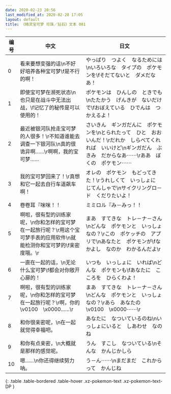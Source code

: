 ```yaml
---
date: 2020-02-23 20:56
last_modified_at: 2020-02-28 17:05
layout: default
title: 《精灵宝可梦 珍珠／钻石》文本 081
---
```

| 编号 | 中文 | 日文 |
| ---- | ---- | ---- |
| 0 | 看来要想变强的话\n不好好培养各种宝可梦\f是不行的啊！ | やっぱり　つよく　なるためには\nいろいろな　タイプの　ポケモンを\fそだてないと　ダメだなあ！ |
| 1 | 即使宝可梦在濒死状态\n也只是在战斗中无法出战，\f记忆了的秘传是可以使用的！ | ポケモンは　ひんしの　ときでも\nたたかう　げんきが　ないだけで\fおぼえている　ひでんは　つかえるよ！ |
| 2 | 最近被银河队抢走宝可梦的人很多！\r不知道谁能去调查一下银河队\n真的很诡异啊……\r啊啊，我的宝可梦…… | さいきん　ギンガだんに　ポケモンを\nとられたって　ひと　おおいんだ！\rだれか　しらべてくれれば　いいけど\nギンガだん　ぶきみ　だからなあ⋯⋯\rああ　ぼくの　ポケモン⋯⋯ |
| 3 | 我的宝可梦回来了！\r真想和它一起去自行车道飙车啊！ | オレの　ポケモン　もどってきた！\rうれしくて　いっしょに　じてんしゃで\nサイクリングロ－ド　くだりたいよ！ |
| 4 | 卷卷耳『咪咪！！ | ミミロル『み－みっ！！ |
| 5 | 啊啦，很有型的训练家呢，\n你和怎样的宝可梦在一起旅行呢？\r用这个宝可梦手表的应用软件\n就能检测你和宝可梦的\f亲密度哦。\r | まあ　すてきな　トレ－ナ－さん\nどんな　ポケモンと　いっしょなの？\rこの　ポケッチの　アプリで\nあなたと　ポケモンが\fなかよし　なのか　わかるんだよ\r |
| 6 | 一直在一起的话，\n无论什么宝可梦\f都会对你敞开心扉的！ | いつも　いっしょに　いれば\nどんな　ポケモンも\fあなたに　こころを　ひらくわよ！ |
| 7 | 啊啦，很有型的训练家呢，\n你和怎样的宝可梦在一起旅行呢？\r啊，你的\v0100　\x0000……\r | まあ　すてきな　トレ－ナ－さん\nどんな　ポケモンと　いっしょなの？\rあら　あなたの　\v0100　\x0000⋯⋯\r |
| 8 | 和你很亲密呢，\n在一起就觉得幸福吧。 | あなたに　なついているのね\nいっしょにいると　しあわせ　なのね |
| 9 | 和你有点亲密，\n大概就是那样的感觉呢。 | うん　すこし　なついている\nそんな　かんじかしら |
| 10 | 嗯……\n你还得继续努力呐。 | う－ん⋯⋯\nまだまだ　これからって　かんじね |
{: .table .table-bordered .table-hover .xz-pokemon-text .xz-pokemon-text-DP }